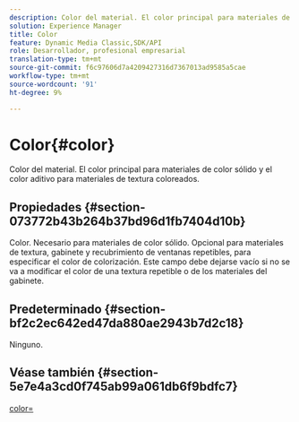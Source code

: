 ```yaml
---
description: Color del material. El color principal para materiales de color sólido y el color aditivo para materiales de textura coloreados.
solution: Experience Manager
title: Color
feature: Dynamic Media Classic,SDK/API
role: Desarrollador, profesional empresarial
translation-type: tm+mt
source-git-commit: f6c97606d7a4209427316d7367013ad9585a5cae
workflow-type: tm+mt
source-wordcount: '91'
ht-degree: 9%

---
```



# Color{#color}

Color del material. El color principal para materiales de color sólido y el color aditivo para materiales de textura coloreados.

## Propiedades {#section-073772b43b264b37bd96d1fb7404d10b}

Color. Necesario para materiales de color sólido. Opcional para materiales de textura, gabinete y recubrimiento de ventanas repetibles, para especificar el color de colorización. Este campo debe dejarse vacío si no se va a modificar el color de una textura repetible o de los materiales del gabinete.

## Predeterminado {#section-bf2c2ec642ed47da880ae2943b7d2c18}

Ninguno.

## Véase también {#section-5e7e4a3cd0f745ab99a061db6f9bdfc7}

[color=](../../../../../ir-api/http-protocol/image-rendering-api-ref/c-ir-http-protocol-ref/c-ir-http-protocol-command-reference/r-ir-http-color.md#reference-ea3cba9edfe94dbab86d8f123a9ed0aa)
